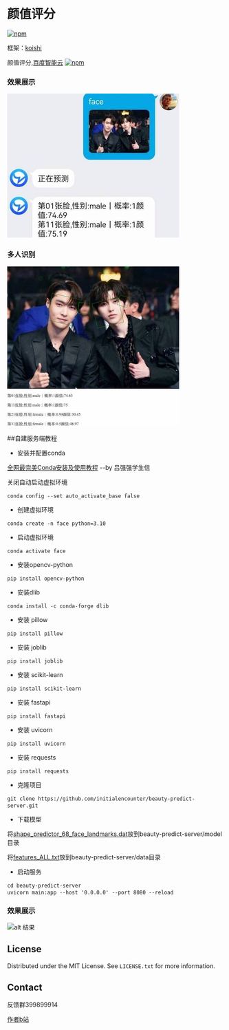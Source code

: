 # 颜值评分

[![npm](https://img.shields.io/npm/v/koishi-plugin-facercg?style=flat-square)](https://www.npmjs.com/package/koishi-plugin-facercg)

框架：[koishi](https://koishi.chat)

颜值评分,[百度智能云](https://console.bce.baidu.com/ai/#/ai/face/overview/index)
[![npm](https://img.shields.io/npm/v/koishi-plugin-facercg?style=flat-square)](https://www.npmjs.com/package/koishi-plugin-facercg)
### 效果展示
![alt 图片](../../assets/KoishiPlugins/face1.jpeg)
### 多人识别
![alt 结果](../../assets/KoishiPlugins/face2.jpeg)


##自建服务端教程

* 安装并配置conda


[全网最完美Conda安装及使用教程](https://zhuanlan.zhihu.com/p/506718223) --by 吕强强学生信


关闭自动启动虚拟环境
```
conda config --set auto_activate_base false
```

* 创建虚拟环境
```
conda create -n face python=3.10
```
* 启动虚拟环境
```
conda activate face

```
* 安装opencv-python
```
pip install opencv-python
```
* 安装dlib
```
conda install -c conda-forge dlib
```
* 安装 pillow
```
pip install pillow
```
* 安装 joblib
```
pip install joblib
```
* 安装 scikit-learn
```
pip install scikit-learn
```
* 安装 fastapi
```
pip install fastapi
```
* 安装 uvicorn
```
pip install uvicorn
```
* 安装 requests
```
pip install requests
```
* 克隆项目
```
git clone https://github.com/initialencounter/beauty-predict-server.git
```
* 下载模型

将[shape_predictor_68_face_landmarks.dat](https://github.com/initialencounter/beauty-predict-server/releases/download/model-file/shape_predictor_68_face_landmarks.dat)放到beauty-predict-server/model目录


将[features_ALL.txt](https://github.com/initialencounter/beauty-predict-server/releases/download/model-file/features_ALL.txt)放到beauty-predict-server/data目录

* 启动服务 
```
cd beauty-predict-server
uvicorn main:app --host '0.0.0.0' --port 8080 --reload
```

### 效果展示
![alt 结果](https://gchat.qpic.cn/gchatpic_new/3118087750/538771440-2665118274-30C4D603688BF100BAB5551750874A74/0?term=3&amp;is_origin=0)


<!-- LICENSE -->
## License

Distributed under the MIT License. See `LICENSE.txt` for more information.




<!-- CONTACT -->
## Contact

反馈群399899914

[作者b站](https://space.bilibili.com/225995995)

